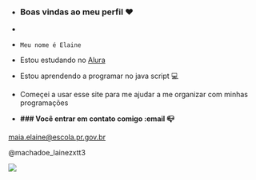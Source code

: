 - ### Boas vindas ao meu perfil ❤️
- 
- ```Meu nome é Elaine``` 
- Estou estudando no [Alura](https://www.alura.com.br)
- Estou aprendendo a programar no java script 💻 
- Começei a usar esse site para me ajudar a me organizar com minhas programações

- **### Você entrar em contato comigo :email 📪**

maia.elaine@escola.pr.gov.br

 @machadoe_lainezxtt3

 ![](https://media1.tenor.com/m/l0qiokc8iCQAAAAC/panther-black-panther.gif)
